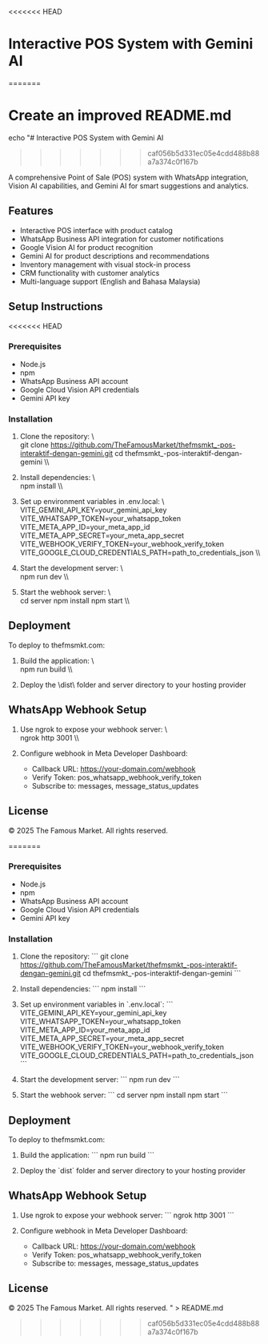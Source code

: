 <<<<<<< HEAD
# Interactive POS System with Gemini AI
=======
# Create an improved README.md
echo "# Interactive POS System with Gemini AI
>>>>>>> caf056b5d331ec05e4cdd488b88a7a374c0f167b

A comprehensive Point of Sale (POS) system with WhatsApp integration, Vision AI capabilities, and Gemini AI for smart suggestions and analytics.

## Features

- Interactive POS interface with product catalog
- WhatsApp Business API integration for customer notifications
- Google Vision AI for product recognition
- Gemini AI for product descriptions and recommendations
- Inventory management with visual stock-in process
- CRM functionality with customer analytics
- Multi-language support (English and Bahasa Malaysia)

## Setup Instructions
<<<<<<< HEAD

### Prerequisites
- Node.js
- npm
- WhatsApp Business API account
- Google Cloud Vision API credentials
- Gemini API key

### Installation

1. Clone the repository:
   \\\
   git clone https://github.com/TheFamousMarket/thefmsmkt_-pos-interaktif-dengan-gemini.git
   cd thefmsmkt_-pos-interaktif-dengan-gemini
   \\\

2. Install dependencies:
   \\\
   npm install
   \\\

3. Set up environment variables in \.env.local\:
   \\\
   VITE_GEMINI_API_KEY=your_gemini_api_key
   VITE_WHATSAPP_TOKEN=your_whatsapp_token
   VITE_META_APP_ID=your_meta_app_id
   VITE_META_APP_SECRET=your_meta_app_secret
   VITE_WEBHOOK_VERIFY_TOKEN=your_webhook_verify_token
   VITE_GOOGLE_CLOUD_CREDENTIALS_PATH=path_to_credentials_json
   \\\

4. Start the development server:
   \\\
   npm run dev
   \\\

5. Start the webhook server:
   \\\
   cd server
   npm install
   npm start
   \\\

## Deployment

To deploy to thefmsmkt.com:

1. Build the application:
   \\\
   npm run build
   \\\

2. Deploy the \dist\ folder and server directory to your hosting provider

## WhatsApp Webhook Setup

1. Use ngrok to expose your webhook server:
   \\\
   ngrok http 3001
   \\\

2. Configure webhook in Meta Developer Dashboard:
   - Callback URL: https://your-domain.com/webhook
   - Verify Token: pos_whatsapp_webhook_verify_token
   - Subscribe to: messages, message_status_updates

## License

© 2025 The Famous Market. All rights reserved.

=======

### Prerequisites
- Node.js
- npm
- WhatsApp Business API account
- Google Cloud Vision API credentials
- Gemini API key

### Installation

1. Clone the repository:
   \`\`\`
   git clone https://github.com/TheFamousMarket/thefmsmkt_-pos-interaktif-dengan-gemini.git
   cd thefmsmkt_-pos-interaktif-dengan-gemini
   \`\`\`

2. Install dependencies:
   \`\`\`
   npm install
   \`\`\`

3. Set up environment variables in \`.env.local\`:
   \`\`\`
   VITE_GEMINI_API_KEY=your_gemini_api_key
   VITE_WHATSAPP_TOKEN=your_whatsapp_token
   VITE_META_APP_ID=your_meta_app_id
   VITE_META_APP_SECRET=your_meta_app_secret
   VITE_WEBHOOK_VERIFY_TOKEN=your_webhook_verify_token
   VITE_GOOGLE_CLOUD_CREDENTIALS_PATH=path_to_credentials_json
   \`\`\`

4. Start the development server:
   \`\`\`
   npm run dev
   \`\`\`

5. Start the webhook server:
   \`\`\`
   cd server
   npm install
   npm start
   \`\`\`

## Deployment

To deploy to thefmsmkt.com:

1. Build the application:
   \`\`\`
   npm run build
   \`\`\`

2. Deploy the \`dist\` folder and server directory to your hosting provider

## WhatsApp Webhook Setup

1. Use ngrok to expose your webhook server:
   \`\`\`
   ngrok http 3001
   \`\`\`

2. Configure webhook in Meta Developer Dashboard:
   - Callback URL: https://your-domain.com/webhook
   - Verify Token: pos_whatsapp_webhook_verify_token
   - Subscribe to: messages, message_status_updates

## License

© 2025 The Famous Market. All rights reserved.
" > README.md
>>>>>>> caf056b5d331ec05e4cdd488b88a7a374c0f167b

